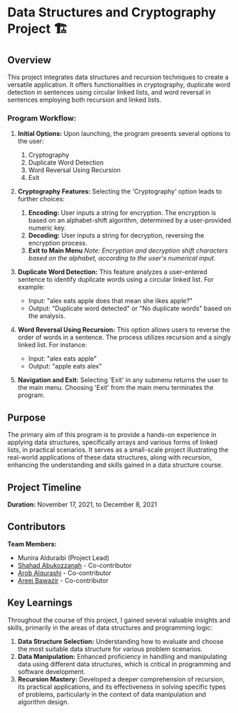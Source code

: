 # Data Structures and Cryptography Project 🏗️

## Overview
This project integrates data structures and recursion techniques to create a versatile application. It offers functionalities in cryptography, duplicate word detection in sentences using circular linked lists, and word reversal in sentences employing both recursion and linked lists.

### Program Workflow:
1. **Initial Options:** Upon launching, the program presents several options to the user:
    1. Cryptography
    2. Duplicate Word Detection
    3. Word Reversal Using Recursion
    4. Exit

2. **Cryptography Features:** Selecting the 'Cryptography' option leads to further choices:
    1. **Encoding:** User inputs a string for encryption. The encryption is based on an alphabet-shift algorithm, determined by a user-provided numeric key.
    2. **Decoding:** User inputs a string for decryption, reversing the encryption process.
    3. **Exit to Main Menu**
    *Note: Encryption and decryption shift characters based on the alphabet, according to the user's numerical input.*

3. **Duplicate Word Detection:** This feature analyzes a user-entered sentence to identify duplicate words using a circular linked list. For example:
    * Input: "alex eats apple does that mean she likes apple?"
    * Output: "Duplicate word detected" or "No duplicate words" based on the analysis.

4. **Word Reversal Using Recursion:** This option allows users to reverse the order of words in a sentence. The process utilizes recursion and a singly linked list. For instance:
    * Input: "alex eats apple"
    * Output: "apple eats alex"

5. **Navigation and Exit:** Selecting 'Exit' in any submenu returns the user to the main menu. Choosing 'Exit' from the main menu terminates the program.

## Purpose
The primary aim of this program is to provide a hands-on experience in applying data structures, specifically arrays and various forms of linked lists, in practical scenarios. It serves as a small-scale project illustrating the real-world applications of these data structures, along with recursion, enhancing the understanding and skills gained in a data structure course.

## Project Timeline 
**Duration:** November 17, 2021, to December 8, 2021

## Contributors
**Team Members:**
* Munira Alduraibi (Project Lead)
* [Shahad Abukozzanah](https://www.linkedin.com/in/shahad-mohammed-2817b0217) - Co-contributor
* [Arob Alqurashi](https://www.linkedin.com/in/arob-alqurashi-8158ab242) - Co-contributor
* [Areej Bawazir](https://www.linkedin.com/in/AreejAbw123) - Co-contributor

## Key Learnings
Throughout the course of this project, I gained several valuable insights and skills, primarily in the areas of data structures and programming logic:

1. **Data Structure Selection:** Understanding how to evaluate and choose the most suitable data structure for various problem scenarios.
2. **Data Manipulation:** Enhanced proficiency in handling and manipulating data using different data structures, which is critical in programming and software development.
3. **Recursion Mastery:** Developed a deeper comprehension of recursion, its practical applications, and its effectiveness in solving specific types of problems, particularly in the context of data manipulation and algorithm design.
